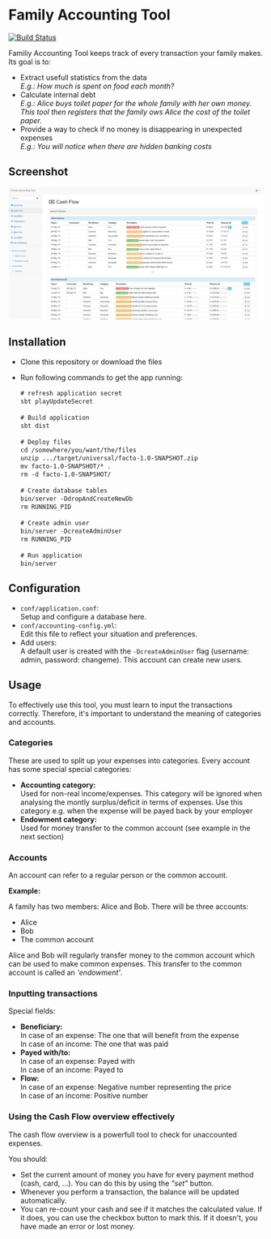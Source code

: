 Family Accounting Tool
======================

[![Build Status](https://travis-ci.org/nymanjens/facto.svg?branch=master)](https://travis-ci.org/nymanjens/facto)

Familiy Accounting Tool keeps track of every transaction your family makes. Its goal is to:

- Extract usefull statistics from the data<br>
  _E.g.: How much is spent on food each month?_
- Calculate internal debt<br>
  _E.g.: Alice buys toilet paper for the whole family with her own money. This tool then registers
  that the family ows Alice the cost of the toilet paper._
- Provide a way to check if no money is disappearing in unexpected expenses<br>
  _E.g.: You will notice when there are hidden banking costs_

## Screenshot

![screenshot](screenshot.png "Screenshot")

## Installation

- Clone this repository or download the files
- Run following commands to get the app running:

    ```
    # refresh application secret
    sbt playUpdateSecret

    # Build application
    sbt dist

    # Deploy files
    cd /somewhere/you/want/the/files
    unzip .../target/universal/facto-1.0-SNAPSHOT.zip
    mv facto-1.0-SNAPSHOT/* .
    rm -d facto-1.0-SNAPSHOT/

    # Create database tables
    bin/server -DdropAndCreateNewDb
    rm RUNNING_PID

    # Create admin user
    bin/server -DcreateAdminUser
    rm RUNNING_PID

    # Run application
    bin/server
    ```

## Configuration
- `conf/application.conf`:<br>
  Setup and configure a database here.
- `conf/accounting-config.yml`:<br>
  Edit this file to reflect your situation and preferences.
- Add users:<br>
  A default user is created with the `-DcreateAdminUser` flag (username: admin, password:
  changeme). This account can create new users.

## Usage
To effectively use this tool, you must learn to input the transactions correctly. Therefore,
it's important to understand the meaning of categories and accounts.

### Categories
These are used to split up your expenses into categories. Every account has some special
special categories:

- **Accounting category:**<br>
  Used for non-real income/expenses. This category will be ignored when analysing the montly
  surplus/deficit in terms of expenses. Use this category e.g. when the expense will be payed
  back by your employer
- **Endowment category:**<br>
  Used for money transfer to the common account (see example in the next section)

### Accounts
An account can refer to a regular person or the common account.

**Example:**

A family has two members: Alice and Bob. There will be three accounts:

- Alice
- Bob
- The common account

Alice and Bob will regularly transfer money to the common account which can be used to make
common expenses. This transfer to the common account is called an _'endowment'_.

### Inputting transactions
Special fields:

- **Beneficiary:**<br>
  In case of an expense: The one that will benefit from the expense<br>
  In case of an income: The one that was paid
- **Payed with/to:**<br>
  In case of an expense: Payed with<br>
  In case of an income: Payed to
- **Flow:**<br>
  In case of an expense: Negative number representing the price<br>
  In case of an income: Positive number

### Using the Cash Flow overview effectively
The cash flow overview is a powerfull tool to check for unaccounted expenses.

You should:

- Set the current amount of money you have for every payment method (cash, card, ...).
  You can do this by using the _"set"_ button.
- Whenever you perform a transaction, the balance will be updated automatically.
- You can re-count your cash and see if it matches the calculated value.
  If it does, you can use the checkbox button to mark this.
  If it doesn't, you have made an error or lost money.
